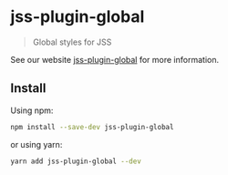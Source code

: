 # jss-plugin-global

> Global styles for JSS

See our website [jss-plugin-global](https://cssinjs.org/jss-plugin-global?v=v10.0.0-alpha.8) for more information.

## Install

Using npm:

```sh
npm install --save-dev jss-plugin-global
```

or using yarn:

```sh
yarn add jss-plugin-global --dev
```

